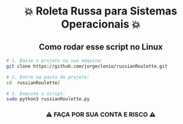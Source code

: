 <h1 align='center'>💥 Roleta Russa para Sistemas Operacionais 💥</h1>


<h2 align='center'>Como rodar esse script no Linux </h2>


```bash
# 1. Baixe o projeto na sua máquina:
git clone https://github.com/jorgeclenio/russianRoulette.git

# 2. Entre na pasta do projeto:
cd  russianRoulette/

# 3. Execute o script:
sudo python3 russianRoulette.py
```

<h3 align='center'> ⚠ FAÇA POR SUA CONTA E RISCO ⚠ </h3>
